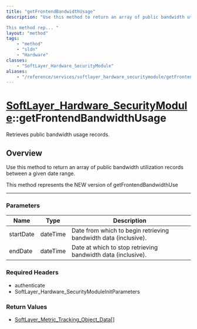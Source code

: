 ```yaml
---
title: "getFrontendBandwidthUsage"
description: "Use this method to return an array of public bandwidth utilization records between a given date range. 

This method rep... "
layout: "method"
tags:
    - "method"
    - "sldn"
    - "Hardware"
classes:
    - "SoftLayer_Hardware_SecurityModule"
aliases:
    - "/reference/services/softlayer_hardware_securitymodule/getFrontendBandwidthUsage"
---
```

# [SoftLayer_Hardware_SecurityModule](/reference/services/SoftLayer_Hardware_SecurityModule)::getFrontendBandwidthUsage

Retrieves public bandwidth usage records.


## Overview 
Use this method to return an array of public bandwidth utilization records between a given date range. 

This method represents the NEW version of getFrontendBandwidthUse 

-----

### Parameters 
|Name | Type | Description |
| --- | --- | --- |
|startDate| dateTime| Date from which to begin retrieving bandwidth data (inclusive).|
|endDate| dateTime| Date at which to stop retrieving bandwidth data (inclusive).|


### Required Headers
* authenticate
* SoftLayer_Hardware_SecurityModuleInitParameters


### Return Values
* <a href='/reference/datatypes/SoftLayer_Metric_Tracking_Object_Data'>SoftLayer_Metric_Tracking_Object_Data[] </a>




